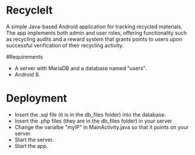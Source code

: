 # RecycleIt
A simple Java-based Android application for tracking recycled materials. The app implements both admin and user roles, offering functionality such as recycling audits and a reward system that grants points to users upon successful verification of their recycling activity.

#Requirements
- A server with MariaDB and a database named "users".
- Android 8.

# Deployment
- Insert the .sql file (it is in the db_files folder) into the database.
- Insert the .php files (they are in the db_files folder) in your server
- Change the varialbe "myIP" in MainActivity.java so that it points on your server.
- Start the server.
- Start the app.
